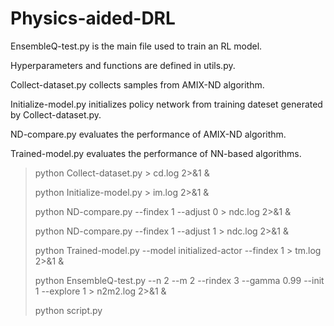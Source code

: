 # Physics-aided-DRL

EnsembleQ-test.py is the main file used to train an RL model.

Hyperparameters and functions are defined in utils.py.

Collect-dataset.py collects samples from AMIX-ND algorithm.

Initialize-model.py initializes policy network from training dateset generated by Collect-dataset.py.

ND-compare.py evaluates the performance of AMIX-ND algorithm.

Trained-model.py evaluates the performance of NN-based algorithms.

>python Collect-dataset.py > cd.log 2>&1 &
>
>python Initialize-model.py > im.log 2>&1 &
>
>python ND-compare.py --findex 1 --adjust 0 > ndc.log 2>&1 &
>
>python ND-compare.py --findex 1 --adjust 1 > ndc.log 2>&1 &
>
>python Trained-model.py --model initialized-actor --findex 1 > tm.log 2>&1 &
>
>python EnsembleQ-test.py --n 2 --m 2 --rindex 3 --gamma 0.99 --init 1 --explore 1 > n2m2.log 2>&1 &
>
>python script.py
